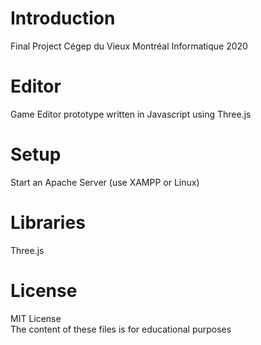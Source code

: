 # Introduction
Final Project Cégep du Vieux Montréal Informatique 2020 <br/>

# Editor
Game Editor prototype written in Javascript using Three.js <br/>

# Setup
Start an Apache Server (use XAMPP or Linux)

# Libraries
Three.js

# License
MIT License <br/>
The content of these files is for educational purposes
